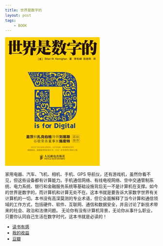 ```yaml
---
title: 世界是数字的
layout: post
tags:
    - BOOK
---
```


![book_cover](/media/files/2017/06/D_is_for_Digital.jpg)

家用电器、汽车、飞机、相机、手机、GPS 导航仪，还有游戏机，虽然你看不见，但这些设备都有计算能力。手机通信网络、有线电视网络、空中交通管制系统、电力系统、银行和金融服务系统等基础设施背后无一不是计算机在支撑。如今的世界是数字的，而计算机和计算无处不在。这本书就是要告诉大家数字世界有关计算机的一切。本书没有高深莫测的专业术语，但它全面解释了当今计算和通信领域的工作方式，包括硬件、软件、互联网、通信和数据安全，并且讨论了新技术带来的社会、政治和法律问题。
无论你有没有计算机背景，无论你从事什么职业，只要你认同自己生活在数字时代，这本书就是必读的！


- [读书有感]()
- [我的收益]()
- [豆瓣](https://book.douban.com/subject/24749903/)
